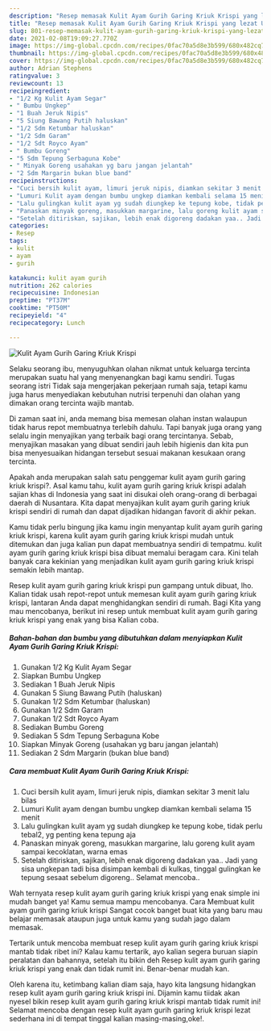 ```yaml
---
description: "Resep memasak Kulit Ayam Gurih Garing Kriuk Krispi yang lezat Untuk Jualan"
title: "Resep memasak Kulit Ayam Gurih Garing Kriuk Krispi yang lezat Untuk Jualan"
slug: 801-resep-memasak-kulit-ayam-gurih-garing-kriuk-krispi-yang-lezat-untuk-jualan
date: 2021-02-08T19:09:27.770Z
image: https://img-global.cpcdn.com/recipes/0fac70a5d8e3b599/680x482cq70/kulit-ayam-gurih-garing-kriuk-krispi-foto-resep-utama.jpg
thumbnail: https://img-global.cpcdn.com/recipes/0fac70a5d8e3b599/680x482cq70/kulit-ayam-gurih-garing-kriuk-krispi-foto-resep-utama.jpg
cover: https://img-global.cpcdn.com/recipes/0fac70a5d8e3b599/680x482cq70/kulit-ayam-gurih-garing-kriuk-krispi-foto-resep-utama.jpg
author: Adrian Stephens
ratingvalue: 3
reviewcount: 13
recipeingredient:
- "1/2 Kg Kulit Ayam Segar"
- " Bumbu Ungkep"
- "1 Buah Jeruk Nipis"
- "5 Siung Bawang Putih haluskan"
- "1/2 Sdm Ketumbar haluskan"
- "1/2 Sdm Garam"
- "1/2 Sdt Royco Ayam"
- " Bumbu Goreng"
- "5 Sdm Tepung Serbaguna Kobe"
- " Minyak Goreng usahakan yg baru jangan jelantah"
- "2 Sdm Margarin bukan blue band"
recipeinstructions:
- "Cuci bersih kulit ayam, limuri jeruk nipis, diamkan sekitar 3 menit lalu bilas"
- "Lumuri Kulit ayam dengan bumbu ungkep diamkan kembali selama 15 menit"
- "Lalu gulingkan kulit ayam yg sudah diungkep ke tepung kobe, tidak perlu tebal2, yg penting kena tepung aja"
- "Panaskan minyak goreng, masukkan margarine, lalu goreng kulit ayam sampai kecoklatan, warna emas"
- "Setelah ditiriskan, sajikan, lebih enak digoreng dadakan yaa.. Jadi yang sisa ungkepan tadi bisa disimpan kembali di kulkas, tinggal gulingkan ke tepung sesaat sebelum digoreng.. Selamat mencoba.."
categories:
- Resep
tags:
- kulit
- ayam
- gurih

katakunci: kulit ayam gurih 
nutrition: 262 calories
recipecuisine: Indonesian
preptime: "PT37M"
cooktime: "PT50M"
recipeyield: "4"
recipecategory: Lunch

---
```



![Kulit Ayam Gurih Garing Kriuk Krispi](https://img-global.cpcdn.com/recipes/0fac70a5d8e3b599/680x482cq70/kulit-ayam-gurih-garing-kriuk-krispi-foto-resep-utama.jpg)

Selaku seorang ibu, menyuguhkan olahan nikmat untuk keluarga tercinta merupakan suatu hal yang menyenangkan bagi kamu sendiri. Tugas seorang istri Tidak saja mengerjakan pekerjaan rumah saja, tetapi kamu juga harus menyediakan kebutuhan nutrisi terpenuhi dan olahan yang dimakan orang tercinta wajib mantab.

Di zaman  saat ini, anda memang bisa memesan olahan instan walaupun tidak harus repot membuatnya terlebih dahulu. Tapi banyak juga orang yang selalu ingin menyajikan yang terbaik bagi orang tercintanya. Sebab, menyajikan masakan yang dibuat sendiri jauh lebih higienis dan kita pun bisa menyesuaikan hidangan tersebut sesuai makanan kesukaan orang tercinta. 



Apakah anda merupakan salah satu penggemar kulit ayam gurih garing kriuk krispi?. Asal kamu tahu, kulit ayam gurih garing kriuk krispi adalah sajian khas di Indonesia yang saat ini disukai oleh orang-orang di berbagai daerah di Nusantara. Kita dapat menyajikan kulit ayam gurih garing kriuk krispi sendiri di rumah dan dapat dijadikan hidangan favorit di akhir pekan.

Kamu tidak perlu bingung jika kamu ingin menyantap kulit ayam gurih garing kriuk krispi, karena kulit ayam gurih garing kriuk krispi mudah untuk ditemukan dan juga kalian pun dapat membuatnya sendiri di tempatmu. kulit ayam gurih garing kriuk krispi bisa dibuat memalui beragam cara. Kini telah banyak cara kekinian yang menjadikan kulit ayam gurih garing kriuk krispi semakin lebih mantap.

Resep kulit ayam gurih garing kriuk krispi pun gampang untuk dibuat, lho. Kalian tidak usah repot-repot untuk memesan kulit ayam gurih garing kriuk krispi, lantaran Anda dapat menghidangkan sendiri di rumah. Bagi Kita yang mau mencobanya, berikut ini resep untuk membuat kulit ayam gurih garing kriuk krispi yang enak yang bisa Kalian coba.

<!--inarticleads1-->

##### Bahan-bahan dan bumbu yang dibutuhkan dalam menyiapkan Kulit Ayam Gurih Garing Kriuk Krispi:

1. Gunakan 1/2 Kg Kulit Ayam Segar
1. Siapkan  Bumbu Ungkep
1. Sediakan 1 Buah Jeruk Nipis
1. Gunakan 5 Siung Bawang Putih (haluskan)
1. Gunakan 1/2 Sdm Ketumbar (haluskan)
1. Gunakan 1/2 Sdm Garam
1. Gunakan 1/2 Sdt Royco Ayam
1. Sediakan  Bumbu Goreng
1. Sediakan 5 Sdm Tepung Serbaguna Kobe
1. Siapkan  Minyak Goreng (usahakan yg baru jangan jelantah)
1. Sediakan 2 Sdm Margarin (bukan blue band)




<!--inarticleads2-->

##### Cara membuat Kulit Ayam Gurih Garing Kriuk Krispi:

1. Cuci bersih kulit ayam, limuri jeruk nipis, diamkan sekitar 3 menit lalu bilas
1. Lumuri Kulit ayam dengan bumbu ungkep diamkan kembali selama 15 menit
1. Lalu gulingkan kulit ayam yg sudah diungkep ke tepung kobe, tidak perlu tebal2, yg penting kena tepung aja
1. Panaskan minyak goreng, masukkan margarine, lalu goreng kulit ayam sampai kecoklatan, warna emas
1. Setelah ditiriskan, sajikan, lebih enak digoreng dadakan yaa.. Jadi yang sisa ungkepan tadi bisa disimpan kembali di kulkas, tinggal gulingkan ke tepung sesaat sebelum digoreng.. Selamat mencoba..




Wah ternyata resep kulit ayam gurih garing kriuk krispi yang enak simple ini mudah banget ya! Kamu semua mampu mencobanya. Cara Membuat kulit ayam gurih garing kriuk krispi Sangat cocok banget buat kita yang baru mau belajar memasak ataupun juga untuk kamu yang sudah jago dalam memasak.

Tertarik untuk mencoba membuat resep kulit ayam gurih garing kriuk krispi mantab tidak ribet ini? Kalau kamu tertarik, ayo kalian segera buruan siapin peralatan dan bahannya, setelah itu bikin deh Resep kulit ayam gurih garing kriuk krispi yang enak dan tidak rumit ini. Benar-benar mudah kan. 

Oleh karena itu, ketimbang kalian diam saja, hayo kita langsung hidangkan resep kulit ayam gurih garing kriuk krispi ini. Dijamin kamu tiidak akan nyesel bikin resep kulit ayam gurih garing kriuk krispi mantab tidak rumit ini! Selamat mencoba dengan resep kulit ayam gurih garing kriuk krispi lezat sederhana ini di tempat tinggal kalian masing-masing,oke!.

